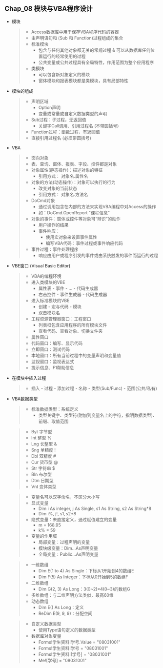 ## Chap_08 模块与VBA程序设计

* 模块
    > * Access数据库中用于保存VBA程序代码的容器
    > * 由声明语句和 (Sub 和 Function)过程组成的集合
    > * 标准模块
    >   * 包含与任何其他对象都无关的常规过程 & 可以从数据库任何位置运行的经常使用的过程
    >   * 公共变量或公共过程具有全局特性，作用范围为整个应用程序
    > * 类模块
    >   * 可以包含新对象定义的模块
    >   * 窗体模块和报表模块都是类模块，具有局部特性
* 模块的组成
    > * 声明区域
    >   * Option声明
    >   * 变量或常量或自定义数据类型的声明
    > * Sub过程：子过程，无返回值
    >   * 关键字Call调用、引用过程名 (不带圆括号)
    > *  Function过程：函数过程，有返回值
    >   * 直接引用过程名 (必须带圆括号)

* VBA
    > * 面向对象
    > * 表、查询、窗体、报表、字段、控件都是对象
    > * 对象属性(静态操作)：描述对象的特征
    >   * 引用方式： 对象名.属性名
    > * 对象的方法(动态操作)：对象可以执行的行为
    >   * 改变对象的当前状态
    >   * 引用方式： 对象名.方法名
    > * DoCmd对象
    >   * 通过调用包含在内部的方法来实现VBA编程中对Access的操作
    >   * 如：DoCmd.OpenReport "课程信息"
    > * 对象的事件：窗体或控件等对象可“辨识”的动作
    >   * 用户操作的结果
    >   * 事件响应：
    >       * 使用宏对象来设置事件属性
    >       * 编写VBA代码：事件过程或事件响应代码
    > * 事件过程：事件处理程序
    >   * 响应由用户或程序引发的事件或由系统触发的事件而运行的过程

* VBE窗口 (Visual Basic Editor)
    > * VBA的编程环境
    > * 进入类模块的VBE
    >   * 属性表 - 事件 - ... - 代码生成器
    >   * 右击控件 - 事件生成器 - 代码生成器
    > * 进入标准模块的VBE
    >   * 创建 - 宏与代码 - 模块
    >   * 双击模块名
    > * 工程资源管理器窗口：工程窗口
    >   * 列表框包含应用程序的所有模块文件
    >   * 查看代码、查看对象、切换文件夹
    > * 属性窗口
    > * 代码窗口：编写、显示代码
    > * 立即窗口：测试代码
    > * 本地窗口：所有当前过程中的变量声明和变量值
    > * 监视窗口：监视表达式
    > * 提示信息、F1帮助信息

* 在模块中插入过程
    > * 插入 - 过程 - 添加过程 - 名称 - 类型(Sub/Func) - 范围(公共/私有)

* VBA数据类型 
    > * 标准数据类型：系统定义
    >   * 类型关键字、类型符(附加到变量名上的字符，指明数据类型)、前缀、取值范围

    > * Byt 字节型
    > * Int 整型 %
    > * Lng 长整型 &
    > * Sng 单精度 !
    > * Dbl 双精度 #
    > * Cur 货币型 @
    > * Str 字符串 $
    > * Bln 布尔型
    > * Dtm 日期型 
    > * Vnt 变体类型

    > * 变量名可以汉字命名，不区分大小写
    > * 显式变量
    >   * Dim i As integer, j As Single, s1 As String, s2 As String*8
    >   * Dim i%, j!, s1$, s2$*8
    > * 隐式变量：未直接定义，通过赋值建立的变量
    >   * m = 168.95
    >   * k% = 59
    > * 变量的作用域
    >   * 局部变量：过程声明的变量
    >   * 模块级变量：Dim...As声明变量
    >   * 全局变量：Public...As声明变量

    > * 一维数组
    >   * Dim E(1 to 4) As Single：下标从1开始到4的数组E
    >   * Dim F(5) As Integer：下标从0开始到5的数组F
    > * 二维数组
    >   * Dim G(2, 3) As Long：3(0~2)×4(0~3)的数组G
    > * 多维数组：与二维声明方法类似，最高60维
    > * 动态数组
    >   * Dim E() As Long：定义
    >   * ReDim E(9, 9, 9)：分配空间

    > * 自定义数据类型
    >   * 使用Type语句定义的数据类型
    > * 数据库对象变量
    >   * Forms!学生资料!学号.Value = "08031001"
    >   * Forms!学生资料!学号 = "08031001"
    >   * Forms!学生资料![学号] = "08031001"
    >   * Me![学号] = "08031001"